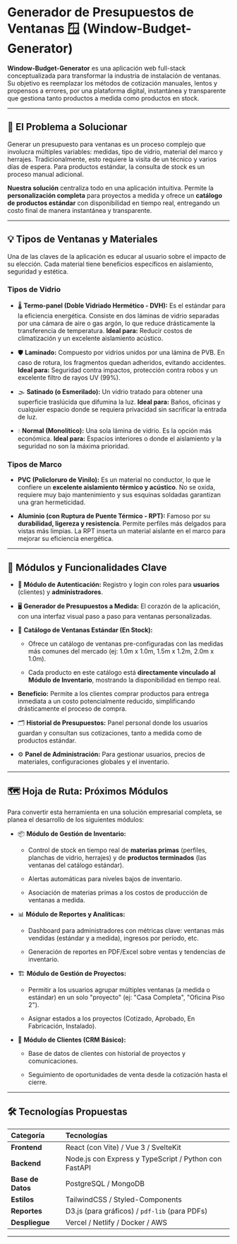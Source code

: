 # Generador de Presupuestos de Ventanas 🪟 (Window-Budget-Generator)

**Window-Budget-Generator** es una aplicación web full-stack conceptualizada para transformar la industria de instalación de ventanas. Su objetivo es reemplazar los métodos de cotización manuales, lentos y propensos a errores, por una plataforma digital, instantánea y transparente que gestiona tanto productos a medida como productos en stock.

-----

## 🎯 El Problema a Solucionar

Generar un presupuesto para ventanas es un proceso complejo que involucra múltiples variables: medidas, tipo de vidrio, material del marco y herrajes. Tradicionalmente, esto requiere la visita de un técnico y varios días de espera. Para productos estándar, la consulta de stock es un proceso manual adicional.

**Nuestra solución** centraliza todo en una aplicación intuitiva. Permite la **personalización completa** para proyectos a medida y ofrece un **catálogo de productos estándar** con disponibilidad en tiempo real, entregando un costo final de manera instantánea y transparente.

-----

## 💡 Tipos de Ventanas y Materiales

Una de las claves de la aplicación es educar al usuario sobre el impacto de su elección. Cada material tiene beneficios específicos en aislamiento, seguridad y estética.

### Tipos de Vidrio

  * 🌡️ **Termo-panel (Doble Vidriado Hermético - DVH):** Es el estándar para la eficiencia energética. Consiste en dos láminas de vidrio separadas por una cámara de aire o gas argón, lo que reduce drásticamente la transferencia de temperatura. **Ideal para:** Reducir costos de climatización y un excelente aislamiento acústico.
  
  * 🛡️ **Laminado:** Compuesto por vidrios unidos por una lámina de PVB. En caso de rotura, los fragmentos quedan adheridos, evitando accidentes. **Ideal para:** Seguridad contra impactos, protección contra robos y un excelente filtro de rayos UV (99%).
  
  * 🌫️ **Satinado (o Esmerilado):** Un vidrio tratado para obtener una superficie traslúcida que difumina la luz. **Ideal para:** Baños, oficinas y cualquier espacio donde se requiera privacidad sin sacrificar la entrada de luz.
  
  * 💧 **Normal (Monolítico):** Una sola lámina de vidrio. Es la opción más económica. **Ideal para:** Espacios interiores o donde el aislamiento y la seguridad no son la máxima prioridad.

### Tipos de Marco

  * **PVC (Policloruro de Vinilo):** Es un material no conductor, lo que le confiere un **excelente aislamiento térmico y acústico**. No se oxida, requiere muy bajo mantenimiento y sus esquinas soldadas garantizan una gran hermeticidad.
  
  * **Aluminio (con Ruptura de Puente Térmico - RPT):** Famoso por su **durabilidad, ligereza y resistencia**. Permite perfiles más delgados para vistas más limpias. La RPT inserta un material aislante en el marco para mejorar su eficiencia energética.

-----

## 🚀 Módulos y Funcionalidades Clave

  * 🔐 **Módulo de Autenticación:** Registro y login con roles para **usuarios** (clientes) y **administradores**.
  
  * 🖥️ **Generador de Presupuestos a Medida:** El corazón de la aplicación, con una interfaz visual paso a paso para ventanas personalizadas.
  
  * 🛒 **Catálogo de Ventanas Estándar (En Stock):**
  
      * Ofrece un catálogo de ventanas pre-configuradas con las medidas más comunes del mercado (ej: 1.0m x 1.0m, 1.5m x 1.2m, 2.0m x 1.0m).
      
      * Cada producto en este catálogo está **directamente vinculado al Módulo de Inventario**, mostrando la disponibilidad en tiempo real.
      
  * **Beneficio:** Permite a los clientes comprar productos para entrega inmediata a un costo potencialmente reducido, simplificando drásticamente el proceso de compra.
  
  * 🗂️ **Historial de Presupuestos:** Panel personal donde los usuarios guardan y consultan sus cotizaciones, tanto a medida como de productos estándar.
  
  * ⚙️ **Panel de Administración:** Para gestionar usuarios, precios de materiales, configuraciones globales y el inventario.

-----

## 🗺️ Hoja de Ruta: Próximos Módulos

Para convertir esta herramienta en una solución empresarial completa, se planea el desarrollo de los siguientes módulos:

  * 📦 **Módulo de Gestión de Inventario:**
  
      * Control de stock en tiempo real de **materias primas** (perfiles, planchas de vidrio, herrajes) y de **productos terminados** (las ventanas del catálogo estándar).
      
      * Alertas automáticas para niveles bajos de inventario.
      
      * Asociación de materias primas a los costos de producción de ventanas a medida.
  
  * 📊 **Módulo de Reportes y Analíticas:**
  
      * Dashboard para administradores con métricas clave: ventanas más vendidas (estándar y a medida), ingresos por período, etc.
      
      * Generación de reportes en PDF/Excel sobre ventas y tendencias de inventario.
  
  * 🏗️ **Módulo de Gestión de Proyectos:**
  
      * Permitir a los usuarios agrupar múltiples ventanas (a medida o estándar) en un solo "proyecto" (ej: "Casa Completa", "Oficina Piso 2").
      
      * Asignar estados a los proyectos (Cotizado, Aprobado, En Fabricación, Instalado).
  
  * 🤝 **Módulo de Clientes (CRM Básico):**
  
      * Base de datos de clientes con historial de proyectos y comunicaciones.
      
      * Seguimiento de oportunidades de venta desde la cotización hasta el cierre.

-----

## 🛠️ Tecnologías Propuestas

| Categoría | Tecnologías |
| :--- | :--- |
| **Frontend** | React (con Vite) / Vue 3 / SvelteKit |
| **Backend** | Node.js con Express y TypeScript / Python con FastAPI |
| **Base de Datos**| PostgreSQL / MongoDB |
| **Estilos** | TailwindCSS / Styled-Components |
| **Reportes** | D3.js (para gráficos) / `pdf-lib` (para PDFs) |
| **Despliegue** | Vercel / Netlify / Docker / AWS |

-----

